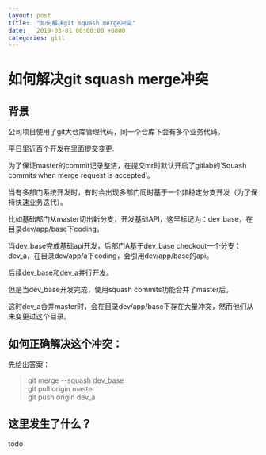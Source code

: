 ```yaml
---
layout: post
title:  "如何解决git squash merge冲突"
date:   2019-03-01 00:00:00 +0800
categories: gitl
---
```


# 如何解决git squash merge冲突

## 背景

公司项目使用了git大仓库管理代码，同一个仓库下会有多个业务代码。

平日里近百个开发在里面提交变更.

为了保证master的commit记录整洁，在提交mr时默认开启了gitlab的‘Squash commits when merge request is accepted’。  

当有多部门系统开发时，有时会出现多部门同时基于一个非稳定分支开发（为了保持快速业务迭代）。

比如基础部门从master切出新分支，开发基础API，这里标记为：dev_base，在目录dev/app/base下coding。

当dev_base完成基础api开发，后部门A基于dev_base checkout一个分支：dev_a，在目录dev/app/a下coding，会引用dev/app/base的api。

后续dev_base和dev_a并行开发。

但是当dev_base开发完成，使用squash commits功能合并了master后。

这时dev_a合并master时，会在目录dev/app/base下存在大量冲突，然而他们从未变更过这个目录。

## 如何正确解决这个冲突：

先给出答案：

> git merge --squash dev_base   
> git pull origin master    
> git push origin dev_a 


## 这里发生了什么？

todo
